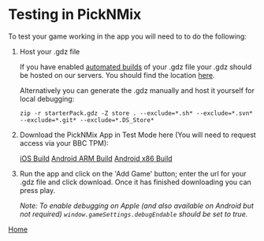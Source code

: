 # Testing in PickNMix

To test your game working in the app you will need to to do the following:

1. Host your .gdz file

   If you have enabled [automated builds](build-pipeline#building-for-apps) 
   of your .gdz file your .gdz should be hosted on our servers. You should find 
   the location [here](../README.md#important-links). 

   Alternatively you can generate the .gdz manually and host it yourself for local debugging:
   ````
   zip -r starterPack.gdz -Z store . --exclude=*.sh* --exclude=*.svn* --exclude=*.git* --exclude=*.DS_Store*
   ````
2. Download the PickNMix App in Test Mode here (You will need to request access via your BBC TPM):

   [iOS Build](https://rink.hockeyapp.net/manage/apps/245563)
   [Android ARM Build](https://rink.hockeyapp.net/manage/apps/245567)
   [Android x86 Build](https://rink.hockeyapp.net/manage/apps/245568)

3. Run the app and click on the 'Add Game' button; enter the url for your .gdz file 
and click download. Once it has finished downloading you can press play.

   _Note: To enable debugging on Apple (and also available on Android but not required) `window.gameSettings.debugEndable` should be set to true._

[Home](../README.md)